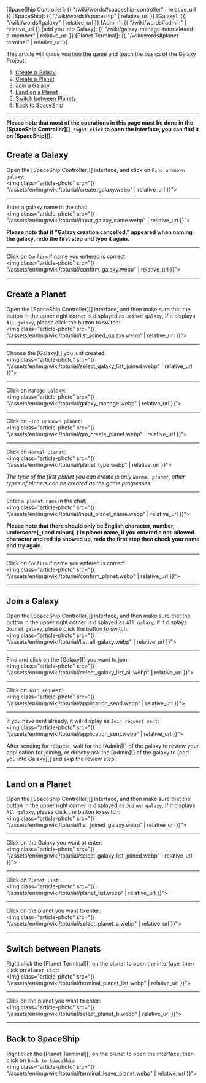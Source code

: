 [SpaceShip Controller]: {{ "/wiki/words#spaceship-controller" | relative_url }}
[SpaceShip]: {{ "/wiki/words#spaceship" | relative_url }}
[Galaxy]: {{ "/wiki/words#galaxy" | relative_url }}
[Admin]: {{ "/wiki/words#admin" | relative_url }}
[add you into Galaxy]: {{ "/wiki/galaxy-manage-tutorial#add-a-member" | relative_url }}
[Planet Terminal]: {{ "/wiki/words#planet-terminal" | relative_url }}

This article will guide you into the game and teach the basics of the Galaxy Project.

<div class="article-content">
<ol>
    <li><a href="#create-a-galaxy">Create a Galaxy</a></li>
    <li><a href="#create-a-planet">Create a Planet</a></li>
	<li><a href="#join-a-galaxy">Join a Galaxy</a></li>
    <li><a href="#land-on-a-planet">Land on a Planet</a></li>
	<li><a href="#switch-between-planets">Switch between Planets</a></li>
	<li><a href="#back-to-spaceship">Back to SpaceShip</a></li>
</ol>
</div>

---

__Please note that most of the operations in this page must be done in the [SpaceShip Controller][], `right click` to open the interface, you can find it on [SpaceShip][].__

## Create a Galaxy

Open the [SpaceShip Controller][] interface, and click on `Find unknown galaxy`:  
<img class="article-photo" src="{{ "/assets/en/img/wiki/toturial/create_galaxy.webp" | relative_url }}">

<hr class="sub">

Enter a galaxy name in the chat:  
<img class="article-photo" src="{{ "/assets/en/img/wiki/toturial/input_galaxy_name.webp" | relative_url }}">

__Please note that if "Galaxy creation cancelled." appeared when naming the galaxy, redo the first step and type it again.__

<hr class="sub">

Click on `Confirm` if name you entered is correct:  
<img class="article-photo" src="{{ "/assets/en/img/wiki/toturial/confirm_galaxy.webp" | relative_url }}">

---

## Create a Planet

Open the [SpaceShip Controller][] interface, and then make sure that the button in the upper right corner is displayed as `Joined galaxy`, if it displays `All galaxy`, please click the button to switch:  
<img class="article-photo" src="{{ "/assets/en/img/wiki/toturial/list_joined_galaxy.webp" | relative_url }}">

<hr class="sub">

Choose the [Galaxy][] you just created:  
<img class="article-photo" src="{{ "/assets/en/img/wiki/toturial/select_galaxy_list_joined.webp" | relative_url }}">

<hr class="sub">

Click on `Manage Galaxy`:  
<img class="article-photo" src="{{ "/assets/en/img/wiki/toturial/galaxy_manage.webp" | relative_url }}">

<hr class="sub">

Click on `Find unknown planet`:  
<img class="article-photo" src="{{ "/assets/en/img/wiki/toturial/gm_create_planet.webp" | relative_url }}">

<hr class="sub">

Click on `Normal planet`:  
<img class="article-photo" src="{{ "/assets/en/img/wiki/toturial/planet_type.webp" | relative_url }}">

*The type of the first planet you can create is only `Normal planet`, other types of planets can be created as the game progresses*

<hr class="sub">

Enter `a planet name` in the chat:  
<img class="article-photo" src="{{ "/assets/en/img/wiki/toturial/input_planet_name.webp" | relative_url }}">

__Please note that there should only be English character, number, underscore(`_`) and minus(`-`) in planet name, if you entered a not-allowed character and red tip showed up, redo the first step then check your name and try again.__

<hr class="sub">

Click on `Confirm` if name you entered is correct:  
<img class="article-photo" src="{{ "/assets/en/img/wiki/toturial/confirm_planet.webp" | relative_url }}">

---

## Join a Galaxy

Open the [SpaceShip Controller][] interface, and then make sure that the button in the upper right corner is displayed as `All galaxy`, if it displays `Joined galaxy`, please click the button to switch:  
<img class="article-photo" src="{{ "/assets/en/img/wiki/toturial/list_all_galaxy.webp" | relative_url }}">

<hr class="sub">

Find and click on the [Galaxy][] you want to join:  
<img class="article-photo" src="{{ "/assets/en/img/wiki/toturial/select_galaxy_list_all.webp" | relative_url }}">

<hr class="sub">

Click on `Join request`:  
<img class="article-photo" src="{{ "/assets/en/img/wiki/toturial/application_send.webp" | relative_url }}">

<hr class="sub">

If you have sent already, it will display as `Join request sent`:  
<img class="article-photo" src="{{ "/assets/en/img/wiki/toturial/application_sent.webp" | relative_url }}">

After sending for request, wait for the [Admin][] of the galaxy to review your application for joining, or directly ask the [Admin][] of the galaxy to [add you into Galaxy][] and skip the review step.

---

## Land on a Planet

Open the [SpaceShip Controller][] interface, and then make sure that the button in the upper right corner is displayed as `Joined galaxy`, if it displays `All galaxy`, please click the button to switch:  
<img class="article-photo" src="{{ "/assets/en/img/wiki/toturial/list_joined_galaxy.webp" | relative_url }}">

<hr class="sub">

Click on the Galaxy you want ot enter:  
<img class="article-photo" src="{{ "/assets/en/img/wiki/toturial/select_galaxy_list_joined.webp" | relative_url }}">

<hr class="sub">

Click on `Planet List`:  
<img class="article-photo" src="{{ "/assets/en/img/wiki/toturial/planet_list.webp" | relative_url }}">

<hr class="sub">

Click on the planet you want to enter:  
<img class="article-photo" src="{{ "/assets/en/img/wiki/toturial/select_planet_a.webp" | relative_url }}">

---

## Switch between Planets

Right click the [Planet Terminal][] on the planet to open the interface, then click on `Planet List`:  
<img class="article-photo" src="{{ "/assets/en/img/wiki/toturial/terminal_planet_list.webp" | relative_url }}">

<hr class="sub">

Click on the planet you want to enter:  
<img class="article-photo" src="{{ "/assets/en/img/wiki/toturial/select_planet_b.webp" | relative_url }}">

---

## Back to SpaceShip

Right click the [Planet Terminal][] on the planet to open the interface, then click on `Back to SpaceShip`:  
<img class="article-photo" src="{{ "/assets/en/img/wiki/toturial/terminal_leave_planet.webp" | relative_url }}">
